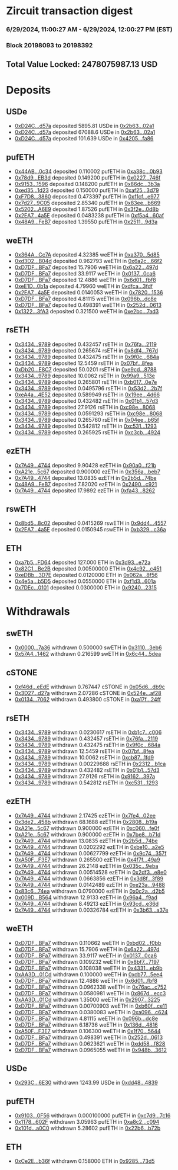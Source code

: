 # Zircuit transaction digest
### 6/29/2024, 11:00:27 AM - 6/29/2024, 12:00:27 PM (EST)
### Block 20198093 to 20198392

## Total Value Locked: 2478075987.13 USD

# Deposits
## USDe
- [0xD24C...d57a](https://etherscan.io/address/0xD24Cfe2d0fa81369ca6291c28ac5426e16B6d57a) deposited 5895.81 USDe in [0x2b63...02a1](https://etherscan.io/tx/0xD24Cfe2d0fa81369ca6291c28ac5426e16B6d57a)
- [0xD24C...d57a](https://etherscan.io/address/0xD24Cfe2d0fa81369ca6291c28ac5426e16B6d57a) deposited 67088.6 USDe in [0x2b63...02a1](https://etherscan.io/tx/0xD24Cfe2d0fa81369ca6291c28ac5426e16B6d57a)
- [0xD24C...d57a](https://etherscan.io/address/0xD24Cfe2d0fa81369ca6291c28ac5426e16B6d57a) deposited 101.639 USDe in [0x4205...fa86](https://etherscan.io/tx/0xD24Cfe2d0fa81369ca6291c28ac5426e16B6d57a)
## pufETH
- [0x44AB...0c34](https://etherscan.io/address/0x44AB601C4481Ae0FBf28dADD050A9fBf130c0c34) deposited 0.110002 pufETH in [0xa38c...0b93](https://etherscan.io/tx/0x44AB601C4481Ae0FBf28dADD050A9fBf130c0c34)
- [0x78d9...EB3d](https://etherscan.io/address/0x78d929Ed5B39A4113cb99a1f71e191351607EB3d) deposited 0.149200 pufETH in [0x0227...746f](https://etherscan.io/tx/0x78d929Ed5B39A4113cb99a1f71e191351607EB3d)
- [0x9153...1596](https://etherscan.io/address/0x9153b963baE137aa81a860F1e7B5cCb683031596) deposited 0.148200 pufETH in [0x86dc...3b3a](https://etherscan.io/tx/0x9153b963baE137aa81a860F1e7B5cCb683031596)
- [0xed35...1d23](https://etherscan.io/address/0xed35d62764c710F035513ceFeB5fC3E305f41d23) deposited 0.150000 pufETH in [0xaf25...3d79](https://etherscan.io/tx/0xed35d62764c710F035513ceFeB5fC3E305f41d23)
- [0xF7D8...3860](https://etherscan.io/address/0xF7D85e7088F4E29d51bDAbab39bFfC2F10d13860) deposited 0.473397 pufETH in [0xf1cf...e977](https://etherscan.io/tx/0xF7D85e7088F4E29d51bDAbab39bFfC2F10d13860)
- [0x7d27...9C05](https://etherscan.io/address/0x7d27d2B98a7Fe734F67C49ECC4B8c652fd699C05) deposited 2.85340 pufETH in [0x83ee...b669](https://etherscan.io/tx/0x7d27d2B98a7Fe734F67C49ECC4B8c652fd699C05)
- [0x5202...A6E9](https://etherscan.io/address/0x52025bbe186F35edb5c02361f0bDA4B5636BA6E9) deposited 1.87526 pufETH in [0x3f2e...0d8b](https://etherscan.io/tx/0x52025bbe186F35edb5c02361f0bDA4B5636BA6E9)
- [0x2EA7...4a5E](https://etherscan.io/address/0x2EA7E3CF39d3195bFF81c8C9a3230cCc833F4a5E) deposited 0.0483238 pufETH in [0xf5a4...60af](https://etherscan.io/tx/0x2EA7E3CF39d3195bFF81c8C9a3230cCc833F4a5E)
- [0x48A9...FeB7](https://etherscan.io/address/0x48A9789428F2067338D02B1EF3612DF64F05FeB7) deposited 1.39550 pufETH in [0x2511...9d3a](https://etherscan.io/tx/0x48A9789428F2067338D02B1EF3612DF64F05FeB7)
## weETH
- [0x364A...Cc7A](https://etherscan.io/address/0x364A9Ec91951995d6E54e7351121BD4D4CdACc7A) deposited 4.32385 weETH in [0xa370...5d85](https://etherscan.io/tx/0x364A9Ec91951995d6E54e7351121BD4D4CdACc7A)
- [0xd3D2...B04d](https://etherscan.io/address/0xd3D27b35bf301b9bCB01E0784FE9FD1Ee80EB04d) deposited 0.962793 weETH in [0x6a2c...66f2](https://etherscan.io/tx/0xd3D27b35bf301b9bCB01E0784FE9FD1Ee80EB04d)
- [0xD7DF...BFa7](https://etherscan.io/address/0xD7DF7E085214743530afF339aFC420c7c720BFa7) deposited 15.7906 weETH in [0x6a22...497d](https://etherscan.io/tx/0xD7DF7E085214743530afF339aFC420c7c720BFa7)
- [0xD7DF...BFa7](https://etherscan.io/address/0xD7DF7E085214743530afF339aFC420c7c720BFa7) deposited 33.9117 weETH in [0x0137...0ca6](https://etherscan.io/tx/0xD7DF7E085214743530afF339aFC420c7c720BFa7)
- [0xD7DF...BFa7](https://etherscan.io/address/0xD7DF7E085214743530afF339aFC420c7c720BFa7) deposited 12.4886 weETH in [0x6d01...fbf8](https://etherscan.io/tx/0xD7DF7E085214743530afF339aFC420c7c720BFa7)
- [0xeE1D...0b1a](https://etherscan.io/address/0xeE1D90824500eef9788EFa4891F7189E8d480b1a) deposited 4.79960 weETH in [0xdfca...3fdf](https://etherscan.io/tx/0xeE1D90824500eef9788EFa4891F7189E8d480b1a)
- [0x2EA7...4a5E](https://etherscan.io/address/0x2EA7E3CF39d3195bFF81c8C9a3230cCc833F4a5E) deposited 0.0140053 weETH in [0x7820...1536](https://etherscan.io/tx/0x2EA7E3CF39d3195bFF81c8C9a3230cCc833F4a5E)
- [0xD7DF...BFa7](https://etherscan.io/address/0xD7DF7E085214743530afF339aFC420c7c720BFa7) deposited 4.81115 weETH in [0x096b...dc8e](https://etherscan.io/tx/0xD7DF7E085214743530afF339aFC420c7c720BFa7)
- [0xD7DF...BFa7](https://etherscan.io/address/0xD7DF7E085214743530afF339aFC420c7c720BFa7) deposited 0.498391 weETH in [0x252d...0613](https://etherscan.io/tx/0xD7DF7E085214743530afF339aFC420c7c720BFa7)
- [0x1322...3fA3](https://etherscan.io/address/0x132253D8f7e5104a95d260b1028A1866D41D3fA3) deposited 0.321500 weETH in [0xe2bc...7ad3](https://etherscan.io/tx/0x132253D8f7e5104a95d260b1028A1866D41D3fA3)
## rsETH
- [0x3434...9789](https://etherscan.io/address/0x34349c5569e7B846c3558961552D2202760A9789) deposited 0.432457 rsETH in [0x76fa...2119](https://etherscan.io/tx/0x34349c5569e7B846c3558961552D2202760A9789)
- [0x3434...9789](https://etherscan.io/address/0x34349c5569e7B846c3558961552D2202760A9789) deposited 0.265674 rsETH in [0x8df4...767d](https://etherscan.io/tx/0x34349c5569e7B846c3558961552D2202760A9789)
- [0x3434...9789](https://etherscan.io/address/0x34349c5569e7B846c3558961552D2202760A9789) deposited 0.432475 rsETH in [0x9f0c...684a](https://etherscan.io/tx/0x34349c5569e7B846c3558961552D2202760A9789)
- [0x3434...9789](https://etherscan.io/address/0x34349c5569e7B846c3558961552D2202760A9789) deposited 12.5459 rsETH in [0x07bf...8fea](https://etherscan.io/tx/0x34349c5569e7B846c3558961552D2202760A9789)
- [0xDb20...E8C7](https://etherscan.io/address/0xDb2022BE9593B7CF990D7a58da9286043F98E8C7) deposited 50.0201 rsETH in [0xe9cd...8788](https://etherscan.io/tx/0xDb2022BE9593B7CF990D7a58da9286043F98E8C7)
- [0x3434...9789](https://etherscan.io/address/0x34349c5569e7B846c3558961552D2202760A9789) deposited 10.0062 rsETH in [0x99a9...513e](https://etherscan.io/tx/0x34349c5569e7B846c3558961552D2202760A9789)
- [0x3434...9789](https://etherscan.io/address/0x34349c5569e7B846c3558961552D2202760A9789) deposited 0.265801 rsETH in [0xb017...0e7e](https://etherscan.io/tx/0x34349c5569e7B846c3558961552D2202760A9789)
- [0x3434...9789](https://etherscan.io/address/0x34349c5569e7B846c3558961552D2202760A9789) deposited 0.0495796 rsETH in [0x53d2...2b7f](https://etherscan.io/tx/0x34349c5569e7B846c3558961552D2202760A9789)
- [0xeA4a...4E52](https://etherscan.io/address/0xeA4a3859dC8aFb0Ec000E341236662B6ebFb4E52) deposited 0.589949 rsETH in [0x19ee...4d66](https://etherscan.io/tx/0xeA4a3859dC8aFb0Ec000E341236662B6ebFb4E52)
- [0x3434...9789](https://etherscan.io/address/0x34349c5569e7B846c3558961552D2202760A9789) deposited 0.432482 rsETH in [0x01b1...57d3](https://etherscan.io/tx/0x34349c5569e7B846c3558961552D2202760A9789)
- [0x3434...9789](https://etherscan.io/address/0x34349c5569e7B846c3558961552D2202760A9789) deposited 27.9126 rsETH in [0xc98e...8068](https://etherscan.io/tx/0x34349c5569e7B846c3558961552D2202760A9789)
- [0x3434...9789](https://etherscan.io/address/0x34349c5569e7B846c3558961552D2202760A9789) deposited 0.0591293 rsETH in [0xc98e...8068](https://etherscan.io/tx/0x34349c5569e7B846c3558961552D2202760A9789)
- [0x3434...9789](https://etherscan.io/address/0x34349c5569e7B846c3558961552D2202760A9789) deposited 0.265760 rsETH in [0x04ee...b65f](https://etherscan.io/tx/0x34349c5569e7B846c3558961552D2202760A9789)
- [0x3434...9789](https://etherscan.io/address/0x34349c5569e7B846c3558961552D2202760A9789) deposited 0.542812 rsETH in [0xc531...1293](https://etherscan.io/tx/0x34349c5569e7B846c3558961552D2202760A9789)
- [0x3434...9789](https://etherscan.io/address/0x34349c5569e7B846c3558961552D2202760A9789) deposited 0.265925 rsETH in [0xc3cb...4924](https://etherscan.io/tx/0x34349c5569e7B846c3558961552D2202760A9789)
## ezETH
- [0x7A49...4744](https://etherscan.io/address/0x7A493Be5c2ce014cD049Bf178a1ac0Db1B434744) deposited 9.90428 ezETH in [0x90a0...f21b](https://etherscan.io/tx/0x7A493Be5c2ce014cD049Bf178a1ac0Db1B434744)
- [0xA21e...5c67](https://etherscan.io/address/0xA21e7f4661f72F116608F7C1882aB504f9AD5c67) deposited 0.900000 ezETH in [0x356a...beb7](https://etherscan.io/tx/0xA21e7f4661f72F116608F7C1882aB504f9AD5c67)
- [0x7A49...4744](https://etherscan.io/address/0x7A493Be5c2ce014cD049Bf178a1ac0Db1B434744) deposited 13.0835 ezETH in [0x2b5d...74be](https://etherscan.io/tx/0x7A493Be5c2ce014cD049Bf178a1ac0Db1B434744)
- [0x48A9...FeB7](https://etherscan.io/address/0x48A9789428F2067338D02B1EF3612DF64F05FeB7) deposited 7.82020 ezETH in [0x2490...c921](https://etherscan.io/tx/0x48A9789428F2067338D02B1EF3612DF64F05FeB7)
- [0x7A49...4744](https://etherscan.io/address/0x7A493Be5c2ce014cD049Bf178a1ac0Db1B434744) deposited 17.9892 ezETH in [0xfa43...8262](https://etherscan.io/tx/0x7A493Be5c2ce014cD049Bf178a1ac0Db1B434744)
## rswETH
- [0x8bd5...8c02](https://etherscan.io/address/0x8bd5e0b9b48e1918b0907167Da7Bce012a938c02) deposited 0.0415269 rswETH in [0x9dd4...4557](https://etherscan.io/tx/0x8bd5e0b9b48e1918b0907167Da7Bce012a938c02)
- [0x2EA7...4a5E](https://etherscan.io/address/0x2EA7E3CF39d3195bFF81c8C9a3230cCc833F4a5E) deposited 0.0150945 rswETH in [0xb329...c36a](https://etherscan.io/tx/0x2EA7E3CF39d3195bFF81c8C9a3230cCc833F4a5E)
## ETH
- [0xa7b5...FD64](https://etherscan.io/address/0xa7b5400973EE73d360F4aDC88a011D7Be388FD64) deposited 127.000 ETH in [0x3d93...e72a](https://etherscan.io/tx/0xa7b5400973EE73d360F4aDC88a011D7Be388FD64)
- [0x82C1...Be2B](https://etherscan.io/address/0x82C1b9784b0fb7ff48891f8C8C9c126d2c53Be2B) deposited 0.00500000 ETH in [0x4c92...c451](https://etherscan.io/tx/0x82C1b9784b0fb7ff48891f8C8C9c126d2c53Be2B)
- [0xeDBb...3D7E](https://etherscan.io/address/0xeDBb537f05E37CDEFf0e59Ee3Ef56FFfe8Cc3D7E) deposited 0.0120000 ETH in [0x062a...8f56](https://etherscan.io/tx/0xeDBb537f05E37CDEFf0e59Ee3Ef56FFfe8Cc3D7E)
- [0x4e5a...b5D5](https://etherscan.io/address/0x4e5a1f042E2525E532e9b569916b4663DE3cb5D5) deposited 0.0550000 ETH in [0xf1d3...601a](https://etherscan.io/tx/0x4e5a1f042E2525E532e9b569916b4663DE3cb5D5)
- [0x7DEc...0101](https://etherscan.io/address/0x7DEcf10680B558f76a533B94f796Eb8908e90101) deposited 0.0300000 ETH in [0x9240...2315](https://etherscan.io/tx/0x7DEcf10680B558f76a533B94f796Eb8908e90101)
# Withdrawals
## swETH
- [0x0000...7a36](https://etherscan.io/address/0x0000024BC043e565527f26318f7bb5DBae457a36) withdrawn 0.500000 swETH in [0x3110...3eb6](https://etherscan.io/tx/0x0000024BC043e565527f26318f7bb5DBae457a36)
- [0x57A4...1462](https://etherscan.io/address/0x57A4Fff191354034d7D01b201B42eDb5Afd81462) withdrawn 0.216599 swETH in [0x6c44...5dea](https://etherscan.io/tx/0x57A4Fff191354034d7D01b201B42eDb5Afd81462)
## cSTONE
- [0xf46d...eEdE](https://etherscan.io/address/0xf46d26684542e9C87D09aB8f8409ea670462eEdE) withdrawn 0.767447 cSTONE in [0x05d6...db9c](https://etherscan.io/tx/0xf46d26684542e9C87D09aB8f8409ea670462eEdE)
- [0x3D27...d27a](https://etherscan.io/address/0x3D27e934852Eb75bA51A45D01f824839e1F0d27a) withdrawn 2.07286 cSTONE in [0x524e...af28](https://etherscan.io/tx/0x3D27e934852Eb75bA51A45D01f824839e1F0d27a)
- [0x0134...7062](https://etherscan.io/address/0x0134C8C1fCe0C72434BDfB640491B90BaA8B7062) withdrawn 0.493800 cSTONE in [0xa17f...24ff](https://etherscan.io/tx/0x0134C8C1fCe0C72434BDfB640491B90BaA8B7062)
## rsETH
- [0x3434...9789](https://etherscan.io/address/0x34349c5569e7B846c3558961552D2202760A9789) withdrawn 0.0230617 rsETH in [0xb1c7...c006](https://etherscan.io/tx/0x34349c5569e7B846c3558961552D2202760A9789)
- [0x3434...9789](https://etherscan.io/address/0x34349c5569e7B846c3558961552D2202760A9789) withdrawn 0.432457 rsETH in [0x76fa...2119](https://etherscan.io/tx/0x34349c5569e7B846c3558961552D2202760A9789)
- [0x3434...9789](https://etherscan.io/address/0x34349c5569e7B846c3558961552D2202760A9789) withdrawn 0.432475 rsETH in [0x9f0c...684a](https://etherscan.io/tx/0x34349c5569e7B846c3558961552D2202760A9789)
- [0x3434...9789](https://etherscan.io/address/0x34349c5569e7B846c3558961552D2202760A9789) withdrawn 12.5459 rsETH in [0x07bf...8fea](https://etherscan.io/tx/0x34349c5569e7B846c3558961552D2202760A9789)
- [0x3434...9789](https://etherscan.io/address/0x34349c5569e7B846c3558961552D2202760A9789) withdrawn 10.0062 rsETH in [0xcb87...1fd9](https://etherscan.io/tx/0x34349c5569e7B846c3558961552D2202760A9789)
- [0x3434...9789](https://etherscan.io/address/0x34349c5569e7B846c3558961552D2202760A9789) withdrawn 0.00229688 rsETH in [0x2312...b1ca](https://etherscan.io/tx/0x34349c5569e7B846c3558961552D2202760A9789)
- [0x3434...9789](https://etherscan.io/address/0x34349c5569e7B846c3558961552D2202760A9789) withdrawn 0.432482 rsETH in [0x01b1...57d3](https://etherscan.io/tx/0x34349c5569e7B846c3558961552D2202760A9789)
- [0x3434...9789](https://etherscan.io/address/0x34349c5569e7B846c3558961552D2202760A9789) withdrawn 27.9126 rsETH in [0x9162...397a](https://etherscan.io/tx/0x34349c5569e7B846c3558961552D2202760A9789)
- [0x3434...9789](https://etherscan.io/address/0x34349c5569e7B846c3558961552D2202760A9789) withdrawn 0.542812 rsETH in [0xc531...1293](https://etherscan.io/tx/0x34349c5569e7B846c3558961552D2202760A9789)
## ezETH
- [0x7A49...4744](https://etherscan.io/address/0x7A493Be5c2ce014cD049Bf178a1ac0Db1B434744) withdrawn 2.17425 ezETH in [0x7fe4...02ee](https://etherscan.io/tx/0x7A493Be5c2ce014cD049Bf178a1ac0Db1B434744)
- [0x3de2...458b](https://etherscan.io/address/0x3de2616Fd986168D4Ef592ACD95758727B25458b) withdrawn 68.1688 ezETH in [0x2808...b19a](https://etherscan.io/tx/0x3de2616Fd986168D4Ef592ACD95758727B25458b)
- [0xA21e...5c67](https://etherscan.io/address/0xA21e7f4661f72F116608F7C1882aB504f9AD5c67) withdrawn 0.900000 ezETH in [0xc060...fe0f](https://etherscan.io/tx/0xA21e7f4661f72F116608F7C1882aB504f9AD5c67)
- [0xA21e...5c67](https://etherscan.io/address/0xA21e7f4661f72F116608F7C1882aB504f9AD5c67) withdrawn 0.900000 ezETH in [0x7be8...b71d](https://etherscan.io/tx/0xA21e7f4661f72F116608F7C1882aB504f9AD5c67)
- [0x7A49...4744](https://etherscan.io/address/0x7A493Be5c2ce014cD049Bf178a1ac0Db1B434744) withdrawn 13.0835 ezETH in [0x2b5d...74be](https://etherscan.io/tx/0x7A493Be5c2ce014cD049Bf178a1ac0Db1B434744)
- [0x7A49...4744](https://etherscan.io/address/0x7A493Be5c2ce014cD049Bf178a1ac0Db1B434744) withdrawn 0.0202292 ezETH in [0xbe10...a2e5](https://etherscan.io/tx/0x7A493Be5c2ce014cD049Bf178a1ac0Db1B434744)
- [0x7A49...4744](https://etherscan.io/address/0x7A493Be5c2ce014cD049Bf178a1ac0Db1B434744) withdrawn 0.00627799 ezETH in [0x9c74...357f](https://etherscan.io/tx/0x7A493Be5c2ce014cD049Bf178a1ac0Db1B434744)
- [0xA50F...F3E7](https://etherscan.io/address/0xA50F90c394f4160A3810fB504210422e905cF3E7) withdrawn 0.265500 ezETH in [0x4f7f...49a9](https://etherscan.io/tx/0xA50F90c394f4160A3810fB504210422e905cF3E7)
- [0x7A49...4744](https://etherscan.io/address/0x7A493Be5c2ce014cD049Bf178a1ac0Db1B434744) withdrawn 26.2148 ezETH in [0x035c...9eba](https://etherscan.io/tx/0x7A493Be5c2ce014cD049Bf178a1ac0Db1B434744)
- [0x7A49...4744](https://etherscan.io/address/0x7A493Be5c2ce014cD049Bf178a1ac0Db1B434744) withdrawn 0.00514528 ezETH in [0x2df3...e8e0](https://etherscan.io/tx/0x7A493Be5c2ce014cD049Bf178a1ac0Db1B434744)
- [0x7A49...4744](https://etherscan.io/address/0x7A493Be5c2ce014cD049Bf178a1ac0Db1B434744) withdrawn 0.0663856 ezETH in [0x3d8f...3f89](https://etherscan.io/tx/0x7A493Be5c2ce014cD049Bf178a1ac0Db1B434744)
- [0x7A49...4744](https://etherscan.io/address/0x7A493Be5c2ce014cD049Bf178a1ac0Db1B434744) withdrawn 0.0142489 ezETH in [0xe23a...9488](https://etherscan.io/tx/0x7A493Be5c2ce014cD049Bf178a1ac0Db1B434744)
- [0x83c6...74ea](https://etherscan.io/address/0x83c64C86b243BfA7d0Ce9c2486FEE62E940a74ea) withdrawn 0.0790000 ezETH in [0x0c2a...d2b5](https://etherscan.io/tx/0x83c64C86b243BfA7d0Ce9c2486FEE62E940a74ea)
- [0x009D...B564](https://etherscan.io/address/0x009D2AEF6EdED4C1543E9a41cC6f864b5EcfB564) withdrawn 12.9133 ezETH in [0x96a4...f9ad](https://etherscan.io/tx/0x009D2AEF6EdED4C1543E9a41cC6f864b5EcfB564)
- [0x7A49...4744](https://etherscan.io/address/0x7A493Be5c2ce014cD049Bf178a1ac0Db1B434744) withdrawn 8.49213 ezETH in [0x93cd...e36d](https://etherscan.io/tx/0x7A493Be5c2ce014cD049Bf178a1ac0Db1B434744)
- [0x7A49...4744](https://etherscan.io/address/0x7A493Be5c2ce014cD049Bf178a1ac0Db1B434744) withdrawn 0.00326784 ezETH in [0x3b63...a37e](https://etherscan.io/tx/0x7A493Be5c2ce014cD049Bf178a1ac0Db1B434744)
## weETH
- [0xD7DF...BFa7](https://etherscan.io/address/0xD7DF7E085214743530afF339aFC420c7c720BFa7) withdrawn 0.110662 weETH in [0xbd02...f0bb](https://etherscan.io/tx/0xD7DF7E085214743530afF339aFC420c7c720BFa7)
- [0xD7DF...BFa7](https://etherscan.io/address/0xD7DF7E085214743530afF339aFC420c7c720BFa7) withdrawn 15.7906 weETH in [0x6a22...497d](https://etherscan.io/tx/0xD7DF7E085214743530afF339aFC420c7c720BFa7)
- [0xD7DF...BFa7](https://etherscan.io/address/0xD7DF7E085214743530afF339aFC420c7c720BFa7) withdrawn 33.9117 weETH in [0x0137...0ca6](https://etherscan.io/tx/0xD7DF7E085214743530afF339aFC420c7c720BFa7)
- [0xD7DF...BFa7](https://etherscan.io/address/0xD7DF7E085214743530afF339aFC420c7c720BFa7) withdrawn 0.109232 weETH in [0x8bf7...7197](https://etherscan.io/tx/0xD7DF7E085214743530afF339aFC420c7c720BFa7)
- [0xD7DF...BFa7](https://etherscan.io/address/0xD7DF7E085214743530afF339aFC420c7c720BFa7) withdrawn 0.108038 weETH in [0x4331...eb9b](https://etherscan.io/tx/0xD7DF7E085214743530afF339aFC420c7c720BFa7)
- [0xAA3D...01Cd](https://etherscan.io/address/0xAA3D1BC4b14118DdA66101F9dab36a04B31501Cd) withdrawn 0.100000 weETH in [0xcb77...5ee4](https://etherscan.io/tx/0xAA3D1BC4b14118DdA66101F9dab36a04B31501Cd)
- [0xD7DF...BFa7](https://etherscan.io/address/0xD7DF7E085214743530afF339aFC420c7c720BFa7) withdrawn 12.4886 weETH in [0x6d01...fbf8](https://etherscan.io/tx/0xD7DF7E085214743530afF339aFC420c7c720BFa7)
- [0xD7DF...BFa7](https://etherscan.io/address/0xD7DF7E085214743530afF339aFC420c7c720BFa7) withdrawn 0.0962338 weETH in [0x76ac...c752](https://etherscan.io/tx/0xD7DF7E085214743530afF339aFC420c7c720BFa7)
- [0xD7DF...BFa7](https://etherscan.io/address/0xD7DF7E085214743530afF339aFC420c7c720BFa7) withdrawn 0.0580981 weETH in [0x867d...ecc3](https://etherscan.io/tx/0xD7DF7E085214743530afF339aFC420c7c720BFa7)
- [0xAA3D...01Cd](https://etherscan.io/address/0xAA3D1BC4b14118DdA66101F9dab36a04B31501Cd) withdrawn 1.35000 weETH in [0x2907...3225](https://etherscan.io/tx/0xAA3D1BC4b14118DdA66101F9dab36a04B31501Cd)
- [0xD7DF...BFa7](https://etherscan.io/address/0xD7DF7E085214743530afF339aFC420c7c720BFa7) withdrawn 0.00700903 weETH in [0xb60f...ce11](https://etherscan.io/tx/0xD7DF7E085214743530afF339aFC420c7c720BFa7)
- [0xD7DF...BFa7](https://etherscan.io/address/0xD7DF7E085214743530afF339aFC420c7c720BFa7) withdrawn 0.0380083 weETH in [0xa096...c624](https://etherscan.io/tx/0xD7DF7E085214743530afF339aFC420c7c720BFa7)
- [0xD7DF...BFa7](https://etherscan.io/address/0xD7DF7E085214743530afF339aFC420c7c720BFa7) withdrawn 4.81115 weETH in [0x096b...dc8e](https://etherscan.io/tx/0xD7DF7E085214743530afF339aFC420c7c720BFa7)
- [0xD7DF...BFa7](https://etherscan.io/address/0xD7DF7E085214743530afF339aFC420c7c720BFa7) withdrawn 6.18736 weETH in [0x136d...4816](https://etherscan.io/tx/0xD7DF7E085214743530afF339aFC420c7c720BFa7)
- [0xA50F...F3E7](https://etherscan.io/address/0xA50F90c394f4160A3810fB504210422e905cF3E7) withdrawn 0.106300 weETH in [0x1f70...5644](https://etherscan.io/tx/0xA50F90c394f4160A3810fB504210422e905cF3E7)
- [0xD7DF...BFa7](https://etherscan.io/address/0xD7DF7E085214743530afF339aFC420c7c720BFa7) withdrawn 0.498391 weETH in [0x252d...0613](https://etherscan.io/tx/0xD7DF7E085214743530afF339aFC420c7c720BFa7)
- [0xD7DF...BFa7](https://etherscan.io/address/0xD7DF7E085214743530afF339aFC420c7c720BFa7) withdrawn 0.0623621 weETH in [0xdd58...f828](https://etherscan.io/tx/0xD7DF7E085214743530afF339aFC420c7c720BFa7)
- [0xD7DF...BFa7](https://etherscan.io/address/0xD7DF7E085214743530afF339aFC420c7c720BFa7) withdrawn 0.0965055 weETH in [0x948b...3612](https://etherscan.io/tx/0xD7DF7E085214743530afF339aFC420c7c720BFa7)
## USDe
- [0x293C...6E30](https://etherscan.io/address/0x293C6937D8D82e05B01335F7B33FBA0c8e256E30) withdrawn 1243.99 USDe in [0xdd48...4839](https://etherscan.io/tx/0x293C6937D8D82e05B01335F7B33FBA0c8e256E30)
## pufETH
- [0x9103...0F56](https://etherscan.io/address/0x9103E8986fc67d25d548f3d71AF5E41a76c60F56) withdrawn 0.000100000 pufETH in [0xc7d9...7c16](https://etherscan.io/tx/0x9103E8986fc67d25d548f3d71AF5E41a76c60F56)
- [0x1178...602F](https://etherscan.io/address/0x117885dCECD5929dE68dee13E62AF72D0170602F) withdrawn 3.05963 pufETH in [0xa8c2...c094](https://etherscan.io/tx/0x117885dCECD5929dE68dee13E62AF72D0170602F)
- [0x101d...a0C0](https://etherscan.io/address/0x101dF0ae91C566DFbdA67a894710073873C0a0C0) withdrawn 5.28602 pufETH in [0x22b6...b72b](https://etherscan.io/tx/0x101dF0ae91C566DFbdA67a894710073873C0a0C0)
## ETH
- [0xCe2E...b36f](https://etherscan.io/address/0xCe2EF28C65e5Db090d75630c98A807da003fb36f) withdrawn 0.158000 ETH in [0x9285...73d5](https://etherscan.io/tx/0xCe2EF28C65e5Db090d75630c98A807da003fb36f)

